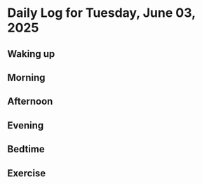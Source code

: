 # Daily Log for Tuesday, June 03, 2025

## Waking up

## Morning

## Afternoon

## Evening

## Bedtime

## Exercise
